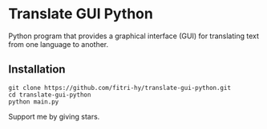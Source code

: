 # Translate GUI Python
Python program that provides a graphical interface (GUI) for translating text from one language to another. 
 
## Installation
```
git clone https://github.com/fitri-hy/translate-gui-python.git
cd translate-gui-python
python main.py
```

Support me by giving stars.